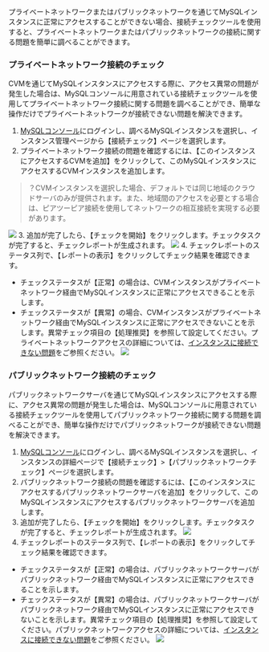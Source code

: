 
プライベートネットワークまたはパブリックネットワークを通じてMySQLインスタンスに正常にアクセスすることができない場合、接続チェックツールを使用すると、プライベートネットワークまたはパブリックネットワークの接続に関する問題を簡単に調べることができます。

### プライベートネットワーク接続のチェック
CVMを通じてMySQLインスタンスにアクセスする際に、アクセス異常の問題が発生した場合は、MySQLコンソールに用意されている接続チェックツールを使用してプライベートネットワーク接続に関する問題を調べることができ、簡単な操作だけでプライベートネットワークが接続できない問題を解決できます。
1. [MySQLコンソール](https://console.cloud.tencent.com/cdb)にログインし、調べるMySQLインスタンスを選択し、インスタンス管理ページから【接続チェック】ページを選択します。
2. プライベートネットワーク接続の問題を確認するには、【このインスタンスにアクセスするCVMを追加】をクリックして、このMySQLインスタンスにアクセスするCVMインスタンスを追加します。
>？CVMインスタンスを選択した場合、デフォルトでは同じ地域のクラウドサーバのみが提供されます。また、地域間のアクセスを必要とする場合は、ピアツーピア接続を使用してネットワークの相互接続を実現する必要があります。
>
![](https://main.qcloudimg.com/raw/e233a1cd63718cfdc31347da83153fd8.png)
3. 追加が完了したら、【チェックを開始】をクリックします。チェックタスクが完了すると、チェックレポートが生成されます。
![](https://main.qcloudimg.com/raw/0788aebb88c5509288e378dc1f541f22.png)
4. チェックレポートのステータス列で、【レポートの表示】をクリックしてチェック結果を確認できます。
 - チェックステータスが【正常】の場合は、CVMインスタンスがプライベートネットワーク経由でMySQLインスタンスに正常にアクセスできることを示します。
 - チェックステータスが【異常】の場合、CVMインスタンスがプライベートネットワーク経由でMySQLインスタンスに正常にアクセスできないことを示します。異常チェック項目の【処理推奨】を参照して設定してください。プライベートネットワークアクセスの詳細については、[インスタンスに接続できない問題](https://intl.cloud.tencent.com/document/product/236/31928)をご参照ください。
![](https://main.qcloudimg.com/raw/b183b27af9c6b5a28cdb708f8a5c44d8.png)

### パブリックネットワーク接続のチェック
パブリックネットワークサーバを通じてMySQLインスタンスにアクセスする際に、アクセス異常の問題が発生した場合は、MySQLコンソールに用意されている接続チェックツールを使用してパブリックネットワーク接続に関する問題を調べることができ、簡単な操作だけでパブリックネットワークが接続できない問題を解決できます。

1. [MySQLコンソール](https://console.cloud.tencent.com/cdb)にログインし、調べるMySQLインスタンスを選択し、インスタンスの詳細ページで【接続チェック】>【パブリックネットワークチェック】ページを選択します。
2. パブリックネットワーク接続の問題を確認するには、【このインスタンスにアクセスするパブリックネットワークサーバを追加】をクリックして、このMySQLインスタンスにアクセスするパブリックネットワークサーバを追加します。
3. 追加が完了したら、【チェックを開始】をクリックします。チェックタスクが完了すると、チェックレポートが生成されます。
![](https://main.qcloudimg.com/raw/43d9e61c2052797740e7ef6817251f5e.png)
4. チェックレポートのステータス列で、【レポートの表示】をクリックしてチェック結果を確認できます。
 - チェックステータスが【正常】の場合は、パブリックネットワークサーバがパブリックネットワーク経由でMySQLインスタンスに正常にアクセスできることを示します。
 - チェックステータスが【異常】の場合は、パブリックネットワークサーバがパブリックネットワーク経由でMySQLインスタンスに正常にアクセスできないことを示します。異常チェック項目の【処理推奨】を参照して設定してください。パブリックネットワークアクセスの詳細については、[インスタンスに接続できない問題](https://intl.cloud.tencent.com/document/product/236/31928)をご参照ください。
![](https://main.qcloudimg.com/raw/01998fb06fe6d8a762dd5a2a9a5eb26c.png)
